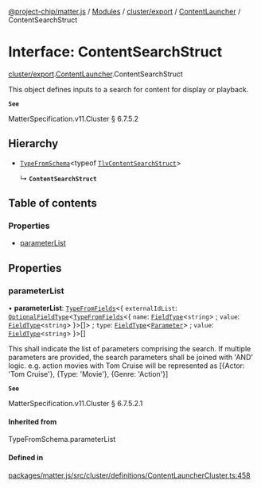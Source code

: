[@project-chip/matter.js](../README.md) / [Modules](../modules.md) / [cluster/export](../modules/cluster_export.md) / [ContentLauncher](../modules/cluster_export.ContentLauncher.md) / ContentSearchStruct

# Interface: ContentSearchStruct

[cluster/export](../modules/cluster_export.md).[ContentLauncher](../modules/cluster_export.ContentLauncher.md).ContentSearchStruct

This object defines inputs to a search for content for display or playback.

**`See`**

MatterSpecification.v11.Cluster § 6.7.5.2

## Hierarchy

- [`TypeFromSchema`](../modules/tlv_export.md#typefromschema)\<typeof [`TlvContentSearchStruct`](../modules/cluster_export.ContentLauncher.md#tlvcontentsearchstruct)\>

  ↳ **`ContentSearchStruct`**

## Table of contents

### Properties

- [parameterList](cluster_export.ContentLauncher.ContentSearchStruct.md#parameterlist)

## Properties

### parameterList

• **parameterList**: [`TypeFromFields`](../modules/tlv_export.md#typefromfields)\<\{ `externalIdList`: [`OptionalFieldType`](tlv_export.OptionalFieldType.md)\<[`TypeFromFields`](../modules/tlv_export.md#typefromfields)\<\{ `name`: [`FieldType`](tlv_export.FieldType.md)\<`string`\> ; `value`: [`FieldType`](tlv_export.FieldType.md)\<`string`\>  }\>[]\> ; `type`: [`FieldType`](tlv_export.FieldType.md)\<[`Parameter`](../enums/cluster_export.ContentLauncher.Parameter.md)\> ; `value`: [`FieldType`](tlv_export.FieldType.md)\<`string`\>  }\>[]

This shall indicate the list of parameters comprising the search. If multiple parameters are provided, the
search parameters shall be joined with 'AND' logic. e.g. action movies with Tom Cruise will be represented
as [{Actor: 'Tom Cruise'}, {Type: 'Movie'}, {Genre: 'Action'}]

**`See`**

MatterSpecification.v11.Cluster § 6.7.5.2.1

#### Inherited from

TypeFromSchema.parameterList

#### Defined in

[packages/matter.js/src/cluster/definitions/ContentLauncherCluster.ts:458](https://github.com/project-chip/matter.js/blob/5f71eedebdb9fa54338bde320c311bb359b7455d/packages/matter.js/src/cluster/definitions/ContentLauncherCluster.ts#L458)
